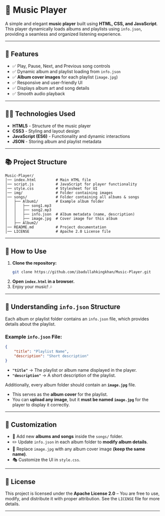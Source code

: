  # 🎵 Music Player  

A simple and elegant **music player** built using **HTML, CSS, and JavaScript**. This player dynamically loads albums and playlists using `info.json`, providing a seamless and organized listening experience.  

---

## 🚀 Features  

- ✅ Play, Pause, Next, and Previous song controls  
- ✅ Dynamic album and playlist loading from `info.json`  
- ✅ **Album cover images** for each playlist (`image.jpg`)  
- ✅ Responsive and user-friendly UI  
- ✅ Displays album art and song details  
- ✅ Smooth audio playback  

---
## 👩‍💻 Technologies Used  

- **HTML5** - Structure of the music player  
- **CSS3** - Styling and layout design  
- **JavaScript (ES6)** - Functionality and dynamic interactions  
- **JSON** - Storing album and playlist metadata  

---
## 📚 Project Structure  

```
Music-Player/
│── index.html         # Main HTML file  
│── script.js          # JavaScript for player functionality  
│── style.css          # Stylesheet for UI  
│── img/               # Folder containing images  
│── songs/             # Folder containing all albums & songs  
│   ├── Album1/        # Example album folder  
│   │   ├── song1.mp3  
│   │   ├── song2.mp3  
│   │   ├── info.json  # Album metadata (name, description)  
│   │   ├── image.jpg  # Cover image for this album  
│   ├── Album2/  
│── README.md          # Project documentation  
│── LICENSE            # Apache 2.0 License file  
```

---

## 🌟 How to Use  

1. **Clone the repository:**  
   ```bash
   git clone https://github.com/ibadullahkingkhan/Music-Player.git
   ```  
2. **Open `index.html` in a browser.**  
3. Enjoy your music! 🎶  

---

## 🔧 Understanding `info.json` Structure  

Each album or playlist folder contains an `info.json` file, which provides details about the playlist.  

### **Example `info.json` File:**  
```json
{
    "title": "Playlist Name",
    "description": "Short description"
}
```
- **`"title"`** → The playlist or album name displayed in the player.  
- **`"description"`** → A short description of the playlist.  

Additionally, every album folder should contain an **`image.jpg`** file.  
- This serves as the **album cover** for the playlist.  
- You can **upload any image**, but it **must be named `image.jpg`** for the player to display it correctly.  

---

## 🔧 Customization  

- 🎼 Add new **albums and songs** inside the `songs/` folder.  
- ✏️ Update `info.json` in each album folder to **modify album details**.  
- 🎨 Replace `image.jpg` with any album cover image **(keep the same name)**.  
- 🎭 Customize the UI in `style.css`.  

---

## 🌟 License  

This project is licensed under the **Apache License 2.0** – You are free to use, modify, and distribute it with proper attribution. See the `LICENSE` file for more details.  

---

